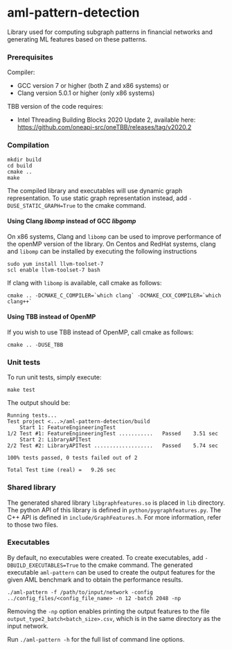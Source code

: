 # aml-pattern-detection

Library used for computing subgraph patterns in financial networks and generating ML features based on these patterns.

### Prerequisites

Compiler:
- GCC version 7 or higher (both Z and x86 systems)
or
- Clang version 5.0.1 or higher (only x86 systems)

TBB version of the code requires:
- Intel Threading Building Blocks 2020 Update 2, available here: https://github.com/oneapi-src/oneTBB/releases/tag/v2020.2

### Compilation

```
mkdir build
cd build
cmake ..
make
```

The compiled library and executables will use dynamic graph representation.
To use static graph representation instead, add `-DUSE_STATIC_GRAPH=True` to the cmake command.

#### Using Clang _libomp_ instead of GCC _libgomp_

On x86 systems, Clang and `libomp` can be used to improve performance of the openMP version of the library.
On Centos and RedHat systems, clang and `libomp` can be installed by executing the following instructions
```
sudo yum install llvm-toolset-7
scl enable llvm-toolset-7 bash
```

If clang with `libomp` is available, call cmake as follows:
```
cmake .. -DCMAKE_C_COMPILER=`which clang` -DCMAKE_CXX_COMPILER=`which clang++`
```
#### Using TBB instead of OpenMP
If you wish to use TBB instead of OpenMP, call cmake as follows:
```
cmake .. -DUSE_TBB
```

### Unit tests

To run unit tests, simply execute:
```
make test
```

The output should be:
```
Running tests...
Test project <...>/aml-pattern-detection/build
    Start 1: FeatureEngineeringTest
1/2 Test #1: FeatureEngineeringTest ...........   Passed    3.51 sec
    Start 2: LibraryAPITest
2/2 Test #2: LibraryAPITest ...................   Passed    5.74 sec

100% tests passed, 0 tests failed out of 2

Total Test time (real) =   9.26 sec
```

### Shared library

The generated shared library `libgraphfeatures.so` is placed in `lib` directory.
The python API of this library is defined in `python/pygraphfeatures.py`.
The C++ API is defined in `include/GraphFeatures.h`.
For more information, refer to those two files.


### Executables
By default, no executables were created. To create executables, add `-DBUILD_EXECUTABLES=True` to the cmake command.
The generated executable `aml-pattern` can be used to create the output features for the given AML benchmark and
to obtain the performance results.

```
./aml-pattern -f /path/to/input/network -config ../config_files/<config_file_name> -n 12 -batch 2048 -np 
```

Removing the `-np` option enables printing the output features to the file `output_type2_batch<batch_size>.csv`, which
is in the same directory as the input network.

Run `./aml-pattern -h` for the full list of command line options.